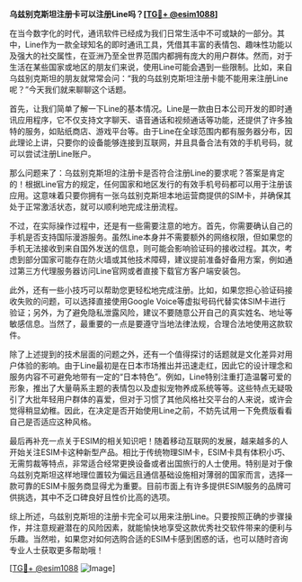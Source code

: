 **乌兹别克斯坦注册卡可以注册Line吗？[[TG💪+ @esim1088](https://t.me/s/esim1088)]**

在当今数字化的时代，通讯软件已经成为我们日常生活中不可或缺的一部分。其中，Line作为一款全球知名的即时通讯工具，凭借其丰富的表情包、趣味性功能以及强大的社交属性，在亚洲乃至全世界范围内都拥有庞大的用户群体。然而，对于生活在某些国家或地区的朋友们来说，使用Line可能会遇到一些限制。比如，来自乌兹别克斯坦的朋友就常常会问：“我的乌兹别克斯坦注册卡能不能用来注册Line呢？”今天我们就来聊聊这个话题。

首先，让我们简单了解一下Line的基本情况。Line是一款由日本公司开发的即时通讯应用程序，它不仅支持文字聊天、语音通话和视频通话等功能，还提供了许多独特的服务，如贴纸商店、游戏平台等。由于Line在全球范围内都有服务器分布，因此理论上讲，只要你的设备能够连接到互联网，并且具备合法有效的手机号码，就可以尝试注册Line账户。

那么问题来了：乌兹别克斯坦的注册卡是否符合注册Line的要求呢？答案是肯定的！根据Line官方的规定，任何国家和地区发行的有效手机号码都可以用于注册该应用。这意味着只要你拥有一张乌兹别克斯坦本地运营商提供的SIM卡，并确保其处于正常激活状态，就可以顺利地完成注册流程。

不过，在实际操作过程中，还是有一些需要注意的地方。首先，你需要确认自己的手机是否支持国际漫游服务。虽然Line本身并不需要额外的网络权限，但如果您的手机无法接收到来自国外发送的信息，则可能会影响验证码的接收过程。其次，考虑到部分国家可能存在防火墙或其他技术障碍，建议提前准备好备用方案，例如通过第三方代理服务器访问Line官网或者直接下载官方客户端安装包。

此外，还有一些小技巧可以帮助您更轻松地完成注册。比如，如果您担心验证码接收失败的问题，可以选择直接使用Google Voice等虚拟号码代替实体SIM卡进行验证；另外，为了避免隐私泄露风险，建议不要随意公开自己的真实姓名、地址等敏感信息。当然了，最重要的一点是要遵守当地法律法规，合理合法地使用这款软件。

除了上述提到的技术层面的问题之外，还有一个值得探讨的话题就是文化差异对用户体验的影响。由于Line最初是在日本市场推出并迅速走红，因此它的设计理念和服务内容不可避免地带有一定的“日本特色”。例如，Line特别注重打造温馨可爱的形象，推出了大量萌系主题的表情包以及虚拟宠物养成系统等等。这些特点无疑吸引了大批年轻用户群体的喜爱，但对于习惯了其他风格社交平台的人来说，或许会觉得稍显幼稚。因此，在决定是否开始使用Line之前，不妨先试用一下免费版看看自己是否适应这种风格。

最后再补充一点关于ESIM的相关知识吧！随着移动互联网的发展，越来越多的人开始关注ESIM卡这种新型产品。相比于传统物理SIM卡，ESIM卡具有体积小巧、无需剪裁等特点，非常适合经常更换设备或者出国旅行的人士使用。特别是对于像乌兹别克斯坦这样地理位置较为偏远且通信基础设施相对薄弱的国家而言，选择一款可靠的ESIM卡服务商显得尤为重要。目前市面上有许多提供ESIM服务的品牌可供挑选，其中不乏口碑良好且性价比高的选项。

综上所述，乌兹别克斯坦的注册卡完全可以用来注册Line。只要按照正确的步骤操作，并注意规避潜在的风险因素，就能愉快地享受这款优秀社交软件带来的便利与乐趣。当然啦，如果您对如何选购合适的ESIM卡感到困惑的话，也可以随时咨询专业人士获取更多帮助哦！

[[TG💪+ @esim1088](https://t.me/s/esim1088) ![Image](https://i.postimg.cc/4NQfJmqS/Snipaste-2025-05-13-00-14-12.png)]